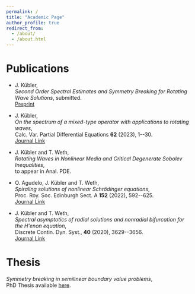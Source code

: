 ```yaml
---
permalink: /
title: "Academic Page"
author_profile: true
redirect_from: 
  - /about/
  - /about.html
---
```


Publications
======
- J. Kübler,  
  *Second Order Spectral Estimates and Symmetry Breaking for Rotating Wave Solutions*,
  submitted.  
  [Preprint](https://arxiv.org/abs/2501.00109)

- J. Kübler,  
  *On the spectrum of a mixed-type operator with applications to rotating waves*,  
  Calc. Var. Partial Differential Equations **62** (2023), 1--30.  
  [Journal Link](https://link.springer.com/article/10.1007/s00526-022-02351-z)

- J. Kübler and T. Weth,  
  *Rotating Waves in Nonlinear Media and Critical Degenerate Sobolev Inequalities*,  
  to appear in Anal. PDE.

- O. Agudelo, J. Kübler and T. Weth,    
  *Spiraling solutions of nonlinear Schrödinger equations*,  
  Proc. Roy. Soc. Edinburgh Sect. A **152** (2022), 592--625.  
  [Journal Link](https://www.cambridge.org/core/journals/proceedings-of-the-royal-society-of-edinburgh-section-a-mathematics/article/abs/spiraling-solutions-of-nonlinear-schrodinger-equations/20BA0169C5964F7CF1FB150DCFABC568)

- J. Kübler and T. Weth,  
  *Spectral asymptotics of radial solutions and nonradial bifurcation for the H\'enon equation*,  
  Discrete Contin. Dyn. Syst., **40** (2020), 3629--3656.  
  [Journal Link](https://www.aimsciences.org/article/doi/10.3934/dcds.2020032)

Thesis
======
*Symmetry breaking in semilinear boundary value problems*,  
PhD Thesis available [here](https://publikationen.ub.uni-frankfurt.de/frontdoor/index/index/docId/69734).

